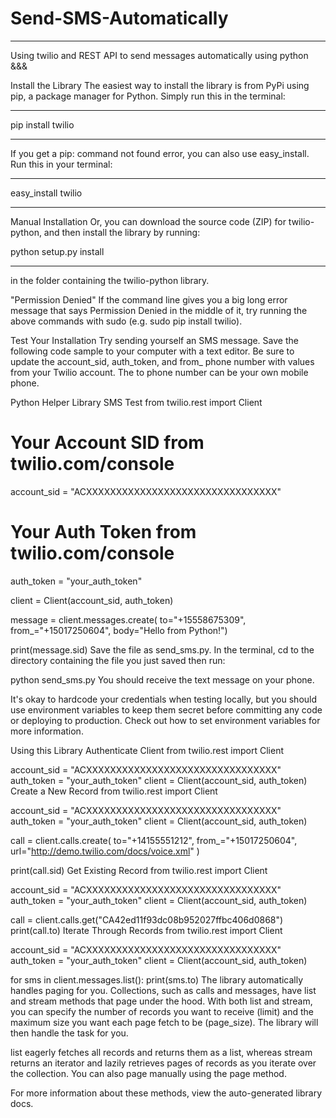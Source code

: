 # Send-SMS-Automatically
***
Using twilio and REST API to send messages automatically using python
&&&

Install the Library
The easiest way to install the library is from PyPi using pip, a package manager for Python. Simply run this in the terminal:
***
pip install twilio
***
If you get a pip: command not found error, you can also use easy_install. Run this in your terminal:
***
easy_install twilio
***
Manual Installation
Or, you can download the source code (ZIP) for twilio-python, and then install the library by running:

python setup.py install
***
in the folder containing the twilio-python library.

"Permission Denied"
If the command line gives you a big long error message that says Permission Denied in the middle of it, try running the above commands with sudo (e.g. sudo pip install twilio).

Test Your Installation
Try sending yourself an SMS message. Save the following code sample to your computer with a text editor. Be sure to update the account_sid, auth_token, and from_ phone number with values from your Twilio account. The to phone number can be your own mobile phone.

Python Helper Library SMS Test
from twilio.rest import Client

# Your Account SID from twilio.com/console
account_sid = "ACXXXXXXXXXXXXXXXXXXXXXXXXXXXXXXXX"
# Your Auth Token from twilio.com/console
auth_token  = "your_auth_token"

client = Client(account_sid, auth_token)

message = client.messages.create(
    to="+15558675309", 
    from_="+15017250604",
    body="Hello from Python!")

print(message.sid)
Save the file as send_sms.py. In the terminal, cd to the directory containing the file you just saved then run:

python send_sms.py
You should receive the text message on your phone.

It's okay to hardcode your credentials when testing locally, but you should use environment variables to keep them secret before committing any code or deploying to production. Check out how to set environment variables for more information.

Using this Library
Authenticate Client
from twilio.rest import Client

account_sid = "ACXXXXXXXXXXXXXXXXXXXXXXXXXXXXXXXX"
auth_token = "your_auth_token"
client = Client(account_sid, auth_token)
Create a New Record
from twilio.rest import Client

account_sid = "ACXXXXXXXXXXXXXXXXXXXXXXXXXXXXXXXX"
auth_token = "your_auth_token"
client = Client(account_sid, auth_token)

call = client.calls.create(
    to="+14155551212",
    from_="+15017250604",
    url="http://demo.twilio.com/docs/voice.xml"
)

print(call.sid)
Get Existing Record
from twilio.rest import Client

account_sid = "ACXXXXXXXXXXXXXXXXXXXXXXXXXXXXXXXX"
auth_token = "your_auth_token"
client = Client(account_sid, auth_token)

call = client.calls.get("CA42ed11f93dc08b952027ffbc406d0868")
print(call.to)
Iterate Through Records
from twilio.rest import Client

account_sid = "ACXXXXXXXXXXXXXXXXXXXXXXXXXXXXXXXX"
auth_token = "your_auth_token"
client = Client(account_sid, auth_token)

for sms in client.messages.list():
    print(sms.to)
The library automatically handles paging for you. Collections, such as calls and messages, have list and stream methods that page under the hood. With both list and stream, you can specify the number of records you want to receive (limit) and the maximum size you want each page fetch to be (page_size). The library will then handle the task for you.

list eagerly fetches all records and returns them as a list, whereas stream returns an iterator and lazily retrieves pages of records as you iterate over the collection. You can also page manually using the page method.

For more information about these methods, view the auto-generated library docs.
